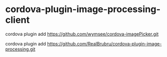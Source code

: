 # cordova-plugin-image-processing-client

cordova plugin add https://github.com/wymsee/cordova-imagePicker.git

cordova plugin add https://github.com/RealBrubru/cordova-plugin-image-processing.git

